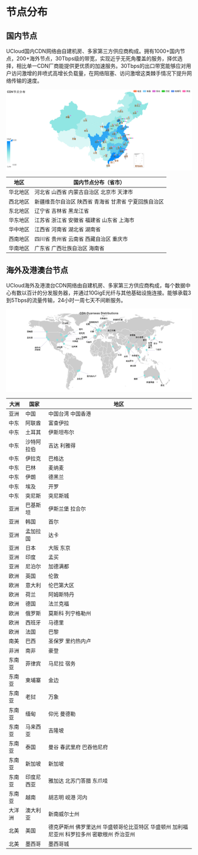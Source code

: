 # 节点分布

## 国内节点

UCloud国内CDN网络由自建机房、多家第三方供应商构成。拥有1000+国内节点，200+海外节点，30Tbps级的带宽，实现近乎无死角覆盖的服务，择优选择，相比单一CDN厂商能提供更优质的加速服务。30Tbps的出口带宽能够应对用户访问激增的井喷式高增长负载量，在网络阻塞、访问激增这类棘手情况下提升网络传输的速度。


![](/images/domain_node.png)

|	地区	|	国内节点分布（省市）						|
|--------|--------|
|	华北地区	|	河北省	  山西省	  内蒙古自治区	  北京市 	天津市		|
|	西北地区	|	新疆维吾尔自治区  	陕西省 	青海省 	甘肃省 	宁夏回族自治区		|
|	东北地区	|	辽宁省 	吉林省	  黑龙江省				|
|	华东地区	|	江苏省	  浙江省	  安徽省 	福建省	  山东省	  上海市	|
|	华中地区	|	江西省	  河南省 	湖北省 	湖南省			|
|	西南地区	|	四川省 	贵州省 	云南省 	西藏自治区 	重庆市		|
|	华南地区	|	广东省 	广西壮族自治区	  海南省				|



## 海外及港澳台节点

UCloud海外及港澳台CDN网络由自建机房、多家第三方供应商构成，每个数据中心有数以百计的分发服务器，并通过10GigE光纤与其他基础设施连接。能够承载3到5Tbps的流量传输，24小时一周七天不间断服务。


![](/images/oversea_node.png)


|	大洲	|	国家  |地区								|
|------|------|---------------------|
|	亚洲	|	中国	|	中国台湾	中国香港	|
|	中东	|	阿联酋	|	富查伊拉	|
|	中东	|	土耳其	|	伊斯坦布尔	|
|	中东	|	沙特阿拉伯	|	吉达	利雅得	|
|	中东	|	伊拉克	|	巴格达	|
|	中东	|	巴林	|	麦纳麦	|
|	中东	|	伊朗	|	德黑兰	|
|	中东	|	埃及	|	开罗	|
|	中东	|	突尼斯	|	突尼斯城	|
|	亚洲	|	巴基斯坦	|	伊斯兰堡	拉合尔	|
|	亚洲	|	韩国	|	首尔	|
|	亚洲	|	孟加拉国	|	达卡	|
|	亚洲	|	日本	|	大阪	东京	|
|	亚洲	|	印度	|	孟买	|
|	亚洲	|	尼泊尔	|	加德满都	|
|	欧洲	|	英国	|	伦敦	|
|	欧洲	|	意大利	|	伦巴第大区	|
|	欧洲	|	荷兰	|	阿姆斯特丹	|
|	欧洲	|	德国	|	法兰克福	|
|	欧洲	|	俄罗斯	|	莫斯科	列宁格勒州	|
|	欧洲	|	西班牙	|	马德里	|
|	欧洲	|	法国	|	巴黎	|
|	南美	|	巴西	|	圣保罗	里约热内卢	|
|	非洲	|	南非	|	豪登	|
|	东南亚	|	菲律宾	|	马尼拉	宿务	|
|	东南亚	|	柬埔寨	|	金边	|
|	东南亚	|	老挝	|	万象	|
|	东南亚	|	缅甸	|	仰光	曼德勒	|
|	东南亚	|	马来西亚	|	吉隆坡	|
|	东南亚	|	泰国	|	曼谷	春武里府	巴吞他尼府	|
|	东南亚	|	新加坡	|	新加坡	|
|	东南亚	|	印度尼西亚	|	雅加达	北苏门答腊	东爪哇	|
|	东南亚	|	越南	|	胡志明	岘港	河内	|
|	大洋洲	|	澳大利亚	|	新南威尔士州	|
|	北美	|	美国	|	德克萨斯州	佛罗里达州	华盛顿哥伦比亚特区	华盛顿州	加利福尼亚州	科罗拉多州	密歇根州	乔治亚州	|
|	北美	|	墨西哥	|	墨西哥城	|

